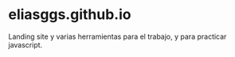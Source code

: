 # eliasggs.github.io

Landing site y varias herramientas para el trabajo, y para practicar javascript.